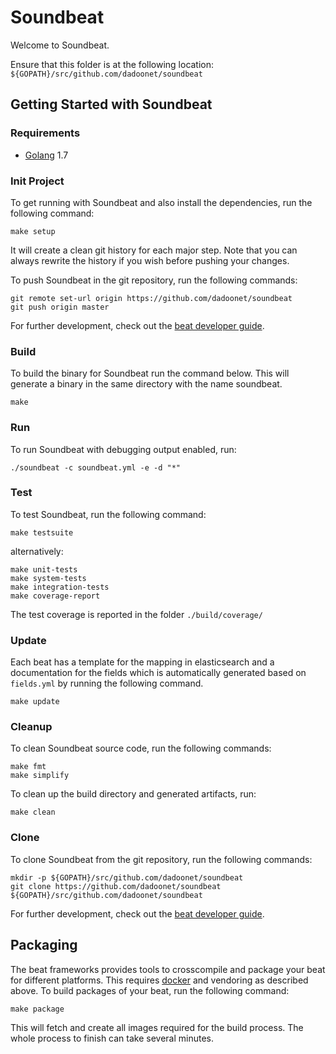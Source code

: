 # Soundbeat

Welcome to Soundbeat.

Ensure that this folder is at the following location:
`${GOPATH}/src/github.com/dadoonet/soundbeat`

## Getting Started with Soundbeat

### Requirements

* [Golang](https://golang.org/dl/) 1.7

### Init Project
To get running with Soundbeat and also install the
dependencies, run the following command:

```
make setup
```

It will create a clean git history for each major step. Note that you can always rewrite the history if you wish before pushing your changes.

To push Soundbeat in the git repository, run the following commands:

```
git remote set-url origin https://github.com/dadoonet/soundbeat
git push origin master
```

For further development, check out the [beat developer guide](https://www.elastic.co/guide/en/beats/libbeat/current/new-beat.html).

### Build

To build the binary for Soundbeat run the command below. This will generate a binary
in the same directory with the name soundbeat.

```
make
```


### Run

To run Soundbeat with debugging output enabled, run:

```
./soundbeat -c soundbeat.yml -e -d "*"
```


### Test

To test Soundbeat, run the following command:

```
make testsuite
```

alternatively:
```
make unit-tests
make system-tests
make integration-tests
make coverage-report
```

The test coverage is reported in the folder `./build/coverage/`

### Update

Each beat has a template for the mapping in elasticsearch and a documentation for the fields
which is automatically generated based on `fields.yml` by running the following command.

```
make update
```


### Cleanup

To clean  Soundbeat source code, run the following commands:

```
make fmt
make simplify
```

To clean up the build directory and generated artifacts, run:

```
make clean
```


### Clone

To clone Soundbeat from the git repository, run the following commands:

```
mkdir -p ${GOPATH}/src/github.com/dadoonet/soundbeat
git clone https://github.com/dadoonet/soundbeat ${GOPATH}/src/github.com/dadoonet/soundbeat
```


For further development, check out the [beat developer guide](https://www.elastic.co/guide/en/beats/libbeat/current/new-beat.html).


## Packaging

The beat frameworks provides tools to crosscompile and package your beat for different platforms. This requires [docker](https://www.docker.com/) and vendoring as described above. To build packages of your beat, run the following command:

```
make package
```

This will fetch and create all images required for the build process. The whole process to finish can take several minutes.
